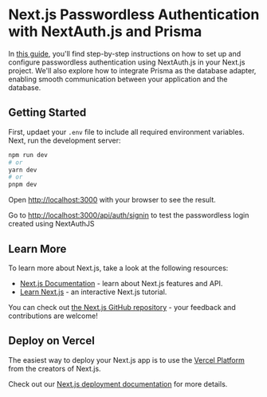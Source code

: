 # Next.js Passwordless Authentication with NextAuth.js and Prisma
In [this guide](https://codelabsacademy.com/blog/passwordless-login-nextjs13-nextauth-prisma), you'll find step-by-step instructions on how to set up and configure passwordless authentication using NextAuth.js in your Next.js project. We'll also explore how to integrate Prisma as the database adapter, enabling smooth communication between your application and the database.

## Getting Started

First, updaet your `.env` file to include all required environment variables. Next, run the development server:

```bash
npm run dev
# or
yarn dev
# or
pnpm dev
```

Open [http://localhost:3000](http://localhost:3000) with your browser to see the result.

Go to [http://localhost:3000/api/auth/signin](http://localhost:3000/api/auth/signin) to test the passwordless login created using NextAuthJS


## Learn More

To learn more about Next.js, take a look at the following resources:

- [Next.js Documentation](https://nextjs.org/docs) - learn about Next.js features and API.
- [Learn Next.js](https://nextjs.org/learn) - an interactive Next.js tutorial.

You can check out [the Next.js GitHub repository](https://github.com/vercel/next.js/) - your feedback and contributions are welcome!

## Deploy on Vercel

The easiest way to deploy your Next.js app is to use the [Vercel Platform](https://vercel.com/new?utm_medium=default-template&filter=next.js&utm_source=create-next-app&utm_campaign=create-next-app-readme) from the creators of Next.js.

Check out our [Next.js deployment documentation](https://nextjs.org/docs/deployment) for more details.
